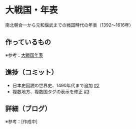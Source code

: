 # 大戦国・年表

南北朝合一から元和偃武までの戦国時代の年表（1392〜1616年）

## 作っているもの

※参考：[大戦国年表](https://dai-sengoku-nenpyo.vercel.app/)

## 進捗（コミット）

- 日本史図説の世界史、1490年代まで追加 [#2](https://github.com/ryo-i/dai-sengoku-nenpyo/issues/2)
- 複数地方、複数国タグの表示を修正 [#3](https://github.com/ryo-i/dai-sengoku-nenpyo/issues/3)

## 詳細（ブログ）

※参考：[作成中]
